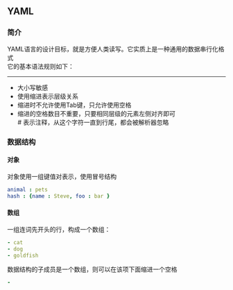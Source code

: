 ## YAML
### 简介  
YAML语言的设计目标，就是方便人类读写。它实质上是一种通用的数据串行化格式  
它的基本语法规则如下：  
*** 
+ 大小写敏感  
+ 使用缩进表示层级关系  
+ 缩进时不允许使用Tab键，只允许使用空格  
+ 缩进的空格数目不重要，只要相同层级的元素左侧对齐即可  
*#* 表示注释，从这个字符一直到行尾，都会被解析器忽略  
### 数据结构  
#### 对象  
对象使用一组键值对表示，使用冒号结构  
```yml
animal : pets
hash : {name : Steve, foo : bar }
```  
#### 数组  
一组连词先开头的行，构成一个数组：  
```yml
- cat
- dog
- goldfish
```  
数据结构的子成员是一个数组，则可以在该项下面缩进一个空格  
```yml
- 
```